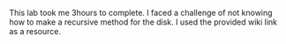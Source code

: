 This lab took me 3hours to complete.
I faced a challenge of not knowing how to make a recursive method for the disk.
I used the provided wiki link as a resource.
